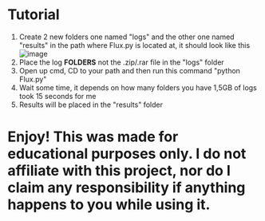 # Tutorial

1. Create 2 new folders one named "logs" and the other one named "results" in the path where Flux.py is located at, it should look like this
![image](https://github.com/Firoxus/RedlineLogExtractor/assets/86130692/810870dc-e1de-4f2d-be8f-fe00cc6722a0)
3. Place the log **FOLDERS** not the .zip/.rar file in the "logs" folder
4. Open up cmd, CD to your path and then run this command "python Flux.py"
5. Wait some time, it depends on how many folders you have 1,5GB of logs took 15 seconds for me
6. Results will be placed in the "results" folder


# Enjoy! This was made for educational purposes only. I do not affiliate with this project, nor do I claim any responsibility if anything happens to you while using it.

